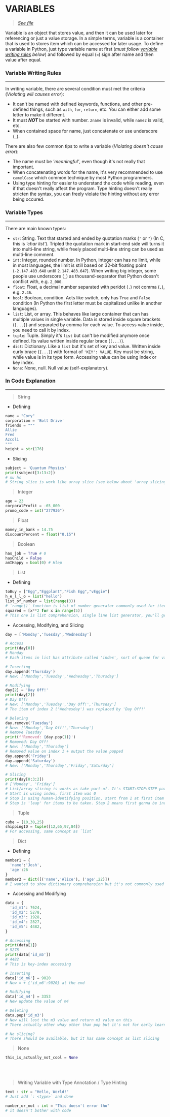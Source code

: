 # VARIABLES
> *[See file](variables.py)*

Variable is an object that stores value, and then it can be used later for referencing or just a value storage. In a simple terms, variable is a container that is used to stores item which can be accessed for later usage. To define a variable in Python, just type variable name at first (*must follow [variable writing rules](#variable-writing-rules) below*) and followed by equal (`=`) sign after name and then value after equal.

### Variable Writing Rules
---
In writing variable, there are several condition must met the criteria (*Violating will causes error*):
- It can't be named with defined keywords, functions, and other pre-defined things, such as `with`, `for`, `return`, etc. You can either add some letter to make it different.
- It must ***NOT*** be started with number. `2name` is invalid, while `name2` is valid, etc.
- When contained space for name, just concatenate or use underscore (`_`).

There are also few common tips to write a variable (*Violating doesn't cause error*):
- The name must be *'meaningful'*, even though it's not really that important.
- When concatenating words for the name, it's very recommended to use `camelCase` which common technique by most Python programmers.
- Using type hinting for easier to understand the code while reading, even if that doesn't really affect the program. Type hinting doesn't really stricten the syntax, you can freely violate the hinting without any error being occured.

### Variable Types
---
There are main known types:
- `str`: String. Text that started and ended by quotation marks (`'` or `"`) (In C, this is *'char list'*). Tripled the quotation mark in start-end side will turns it into multi-line string, while freely placed multi-line string can be used as multi-line comment.
- `int`: Integer, rounded number. In Python, integer can has no limit, while in most languages, the limit is still based on 32-bit floating point (`-2.147.483.648` until `2.147.483.647`). When writing big integer, some people use underscore (`_`) as thousand-separator that Python doesn't conflict with, e.g. `2_000`.
- `float`: Float, a decimal number separated with peridot (`.`) not comma (`,`), e.g. `2.46`.
- `bool`: Boolean, condition. Acts like switch, only has `True` and `False` condition (In Python the first letter must be capitalized unlike in another languages).
- `list`: List, or array. This behaves like large container that can has multiple values in single variable. Data is stored inside square brackets (`[...]`) and separated by comma for each value. To access value inside, you need to call it by index.
- `tuple`: Tuple. Simply it's `list` but can't be modified anymore once defined. Its value written inside regular brace (`(...)`).
- `dict`: Dictionary. Like a `list` but it's set of key and value. Written inside curly brace (`{...}`) with format of `'KEY': VALUE`. Key must be string, while value is in its type form. Accessing value can be using index or key index.
- `None`: None, null. Null value (self-explanatory).

### In Code Explanation
---
> String
- Defining
```py
name = "Cory"
corporation = 'Bolt Drive'
friends = """
Allie
Fred
Azcoli
"""
height = str(176)
```
- Slicing
```py
subject = 'Quantum Physics'
print(subject[3:13:2])
# nu hs
# String slice is work like array slice (see below about 'array slicing'), so string was single char array that per-char is collected with the rule of array slicing
```
> Integer
```py
age = 23
corporalProfit = -65_000
promo_code = int("277936")
```
> Float
```py
money_in_bank = 14.75
discountPercent = float("0.15")
```
> Boolean
```py
has_job = True # 0
hasChild = False
amIHappy = bool(0) # Hlep
```
> List
- Defining
```py
toBuy = ["Egg","Eggplant","Fish Egg","vEggie"]
h_e_l_l_o = list("hello")
list_of_number = list(range(3))
# `range()` function is list of number generator commonly used for iteration (See 'looping' topic for iteration)
squared = [x**2 for x in range(5)]
# This one is list comprehension, single line list generator, you'll get this subject later on the future
```
- Accessing, Modifying, and Slicing
```py
day = ['Monday','Tuesday','Wednesday']

# Access
print(day[0])
# Monday
# Each items in list has attribute called 'index', sort of queue for value inside, started from 0 at first

# Inserting
day.append('Thursday')
# New: ['Monday','Tuesday','Wednesday','Thursday']

# Modifying
day[2] = 'Day Off!'
print(day[2])
# Day Off!
# New: ['Monday','Tuesday','Day Off!','Thursday']
# The item of index 2 ('Wednesday') was replaced by 'Day Off!'

# Deleting
day.remove('Tuesday')
# New: ['Monday','Day Off!','Thursday']
# Remove Tuesday
print(f'Removed: {day.pop(1)}')
# Removed: Day Off!
# New: ['Monday','Thursday']
# Removed value on index 1 + output the value popped
day.append('Friday')
day.append('Saturday')
# New: ['Monday','Thursday','Friday','Saturday']

# Slicing
print(day[0:3:2])
# ['Monday', 'Friday']
# List/array slicing is works as take-part-of. It's START:STOP:STEP pattern.
# Start is using index, first item was 0
# Stop is using human-identifying position, start from 1 at first item (basically index + 1)
# Step is 'leap' for items to be taken. Step 2 means first gonna be included, second doesn't, third does, fourth doesn't, and the pattern repeats
```
> Tuple
```py
cube = (10,30,25)
shippingID = tuple([12,65,97,84])
# For accessing, same concept as `list`
```
> Dict
- Defining
```py
member1 = {
  'name':'Josh',
  'age':26
}
member2 = dict([('name','Alice'), ('age',22)])
# I wanted to show dictionary comprehension but it's not commonly used by many people, and i don't get good example here. I might get it for you on later work
```
- Accessing and Modifying
```py
data = {
  'id_m1': 7624,
  'id_m2': 5278,
  'id_m3': 1928,
  'id_m4': 2827,
  'id_m5': 4482,
}

# Accessing
print(data[1])
# 5278
print(data['id_m5'])
# 4482
# This is key-index accessing

# Inserting
data['id_m6'] = 9020
# New = + {'id_m6':9020} at the end

# Modifying
data['id_m4'] = 3353
# New update the value of m4

# Deleting
data.pop('id_m3')
# New will lost the m3 value and return m3 value on this
# There actually other whay other than pop but it's not for early learning concept

# No slicing?
# There should be available, but it has same concept as list slicing
```
> None
```py
this_is_actually_not_cool = None
```
<br><br>
> Writing Variable with Type Annotation / Type Hinting
```py
text : str = "Hello, World!"
# Just add `: <type>` and done

number_or_not : int = "This doesn't error tho"
# it doesn't bother with code
```